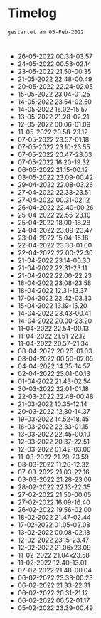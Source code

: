 # Timelog
`gestartet am 05-Feb-2022`

#
- 26-05-2022 00.34-03.57
- 24-05-2022 00.53-02.14
- 23-05-2022 21.50-00.35
- 21-05-2022 22.48-00.49
- 20-05-2022 22.24-02.05
- 15-05-2022 23.04-01.25
- 14-05-2022 23.54-02.50
- 14-05-2022 15.02-15.57
- 13-05-2022 21.28-02.21
- 12-05-2022 00.06-01.09
- 11-05-2022 20.58-23.12
- 07-05-2022 23.57-01.18
- 07-05-2022 23.10-23.55
- 07-05-2022 20.47-23.03
- 07-05-2022 16.20-19.32 
- 06-05-2022 21.15-00.12
- 03-05-2022 23.09-00.42
- 29-04-2022 22.08-03.26
- 27-04-2022 22.33-23.51
- 27-04-2022 00.31-02.12
- 26-04-2022 22.40-00.26
- 25-04-2022 22.55-23.10
- 25-04-2022 18.00-18.28
- 24-04-2022 23.09-23.47
- 23-04-2022 15.04-15.18
- 22-04-2022 23.30-01.00
- 22-04-2022 22.00-22.30
- 21-04-2022 23.14-00.30
- 21-04-2022 22.31-23.11
- 21-04-2022 22.00-22.23
- 18-04-2022 23.08-23.58
- 18-04-2022 12.31-13.37
- 17-04-2022 22.42-03.33
- 15-04-2022 13.19-15.20
- 14-04-2022 23.43-00.41
- 14-04-2022 20.00-23.20
- 11-04-2022 22.54-00.13
- 11-04-2022 21.51-22.12
- 11-04-2022 20.57-21.34
- 08-04-2022 20.26-01.03
- 08-04-2022 00.50-02.05
- 04-04-2022 14.35-14.57
- 02-04-2022 23.01-00.13
- 01-04-2022 21.43-02.54
- 30-03-2022 22.01-01.18
- 22-03-2022 22.48-00.48
- 21-03-2022 10.35-12.14
- 20-03-2022 12.30-14.37
- 19-03-2022 14.52-18.45
- 16-03-2022 22.33-01.15
- 13-03-2022 22.45-00.10
- 12-03-2022 20.37-22.51
- 12-03-2022 01.42-03.00
- 11-03-2022 21.29-23.59
- 08-03-2022 11.26-12.32
- 07-03-2022 21.03-22.16
- 03-03-2022 21.28-23.06
- 28-02-2022 22.13-22.35
- 27-02-2022 21.50-00.05 
- 27-02-2022 16.09-16.40
- 26-02-2022 19.56-02.00
- 18-02-2022 21.47-02.44
- 17-02-2022 01.05-02.08 
- 13-02-2022 00.08-02.18
- 12-02-2022 23.15-23.47
- 12-02-2022 21.06x23.09 
- 11-02-2022 21.04x23.58
- 11-02-2022 12.40-13.01
- 07-02-2022 21.48-00.04
- 06-02-2022 23.33-00.23
- 06-02-2022 21.33-22.31
- 06-02-2022 20.31-21.12
- 06-02-2022 00.52-01.17
- 05-02-2022 23.39-00.49


